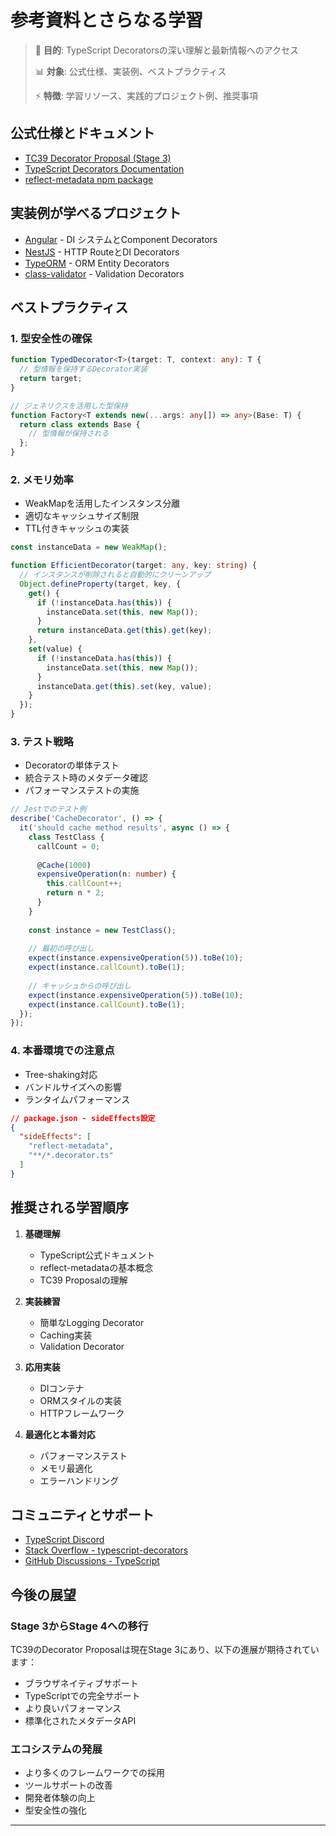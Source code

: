 # 参考資料とさらなる学習

> 🎯 **目的**: TypeScript Decoratorsの深い理解と最新情報へのアクセス
> 
> 📊 **対象**: 公式仕様、実装例、ベストプラクティス
> 
> ⚡ **特徴**: 学習リソース、実践的プロジェクト例、推奨事項

## 公式仕様とドキュメント

- [TC39 Decorator Proposal (Stage 3)](https://github.com/tc39/proposal-decorators)
- [TypeScript Decorators Documentation](https://www.typescriptlang.org/docs/handbook/decorators.html)  
- [reflect-metadata npm package](https://www.npmjs.com/package/reflect-metadata)

## 実装例が学べるプロジェクト

- [Angular](https://angular.io/) - DI システムとComponent Decorators
- [NestJS](https://nestjs.com/) - HTTP RouteとDI Decorators
- [TypeORM](https://typeorm.io/) - ORM Entity Decorators
- [class-validator](https://github.com/typestack/class-validator) - Validation Decorators

## ベストプラクティス

### 1. 型安全性の確保

```typescript
function TypedDecorator<T>(target: T, context: any): T {
  // 型情報を保持するDecorator実装
  return target;
}

// ジェネリクスを活用した型保持
function Factory<T extends new(...args: any[]) => any>(Base: T) {
  return class extends Base {
    // 型情報が保持される
  };
}
```

### 2. メモリ効率

- WeakMapを活用したインスタンス分離
- 適切なキャッシュサイズ制限
- TTL付きキャッシュの実装

```typescript
const instanceData = new WeakMap();

function EfficientDecorator(target: any, key: string) {
  // インスタンスが削除されると自動的にクリーンアップ
  Object.defineProperty(target, key, {
    get() {
      if (!instanceData.has(this)) {
        instanceData.set(this, new Map());
      }
      return instanceData.get(this).get(key);
    },
    set(value) {
      if (!instanceData.has(this)) {
        instanceData.set(this, new Map());
      }
      instanceData.get(this).set(key, value);
    }
  });
}
```

### 3. テスト戦略

- Decoratorの単体テスト
- 統合テスト時のメタデータ確認
- パフォーマンステストの実施

```typescript
// Jestでのテスト例
describe('CacheDecorator', () => {
  it('should cache method results', async () => {
    class TestClass {
      callCount = 0;
      
      @Cache(1000)
      expensiveOperation(n: number) {
        this.callCount++;
        return n * 2;
      }
    }
    
    const instance = new TestClass();
    
    // 最初の呼び出し
    expect(instance.expensiveOperation(5)).toBe(10);
    expect(instance.callCount).toBe(1);
    
    // キャッシュからの呼び出し
    expect(instance.expensiveOperation(5)).toBe(10);
    expect(instance.callCount).toBe(1);
  });
});
```

### 4. 本番環境での注意点

- Tree-shaking対応
- バンドルサイズへの影響
- ランタイムパフォーマンス

```json
// package.json - sideEffects設定
{
  "sideEffects": [
    "reflect-metadata",
    "**/*.decorator.ts"
  ]
}
```

## 推奨される学習順序

1. **基礎理解**
   - TypeScript公式ドキュメント
   - reflect-metadataの基本概念
   - TC39 Proposalの理解

2. **実装練習**
   - 簡単なLogging Decorator
   - Caching実装
   - Validation Decorator

3. **応用実装**
   - DIコンテナ
   - ORMスタイルの実装
   - HTTPフレームワーク

4. **最適化と本番対応**
   - パフォーマンステスト
   - メモリ最適化
   - エラーハンドリング

## コミュニティとサポート

- [TypeScript Discord](https://discord.com/invite/typescript)
- [Stack Overflow - typescript-decorators](https://stackoverflow.com/questions/tagged/typescript-decorators)
- [GitHub Discussions - TypeScript](https://github.com/microsoft/TypeScript/discussions)

## 今後の展望

### Stage 3からStage 4への移行

TC39のDecorator Proposalは現在Stage 3にあり、以下の進展が期待されています：

- ブラウザネイティブサポート
- TypeScriptでの完全サポート
- より良いパフォーマンス
- 標準化されたメタデータAPI

### エコシステムの発展

- より多くのフレームワークでの採用
- ツールサポートの改善
- 開発者体験の向上
- 型安全性の強化

---

